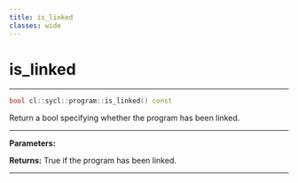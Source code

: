 ```yaml
---
title: is_linked
classes: wide
---
```

# is_linked

---

```cpp
bool cl::sycl::program::is_linked() const
```


Return a bool specifying whether the program has been linked. 


---
**Parameters:**

**Returns:** True if the program has been linked. 

---
